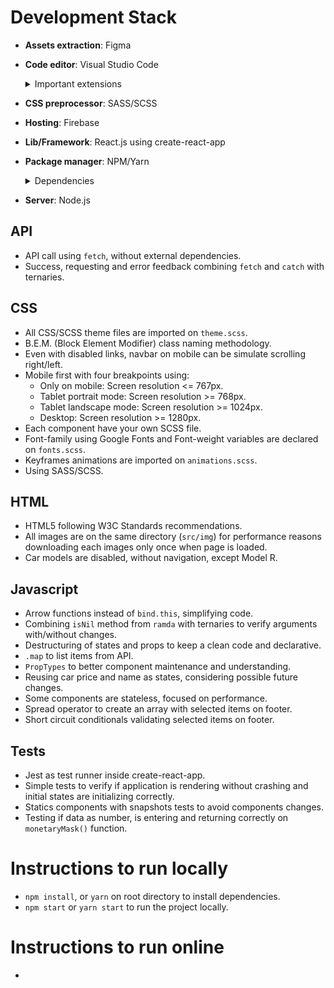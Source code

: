 # Development Stack

-  **Assets extraction**: Figma

-  **Code editor**: Visual Studio Code
   <details>
   <summary>Important extensions</summary>
   
   - Auto Rename Tag
   - Auto-Open Markdown Preview
   - Brackt Pair Colorizer
   - VS Code ES7 React/Redux/React-Native/JS snippets
   - ESLint
   - GitLens
   - JavaScript (ES6) code snippets
   - Prettier - Code formatter
   - SCSS formatter

   </details>
-  **CSS preprocessor**: SASS/SCSS

-  **Hosting**: Firebase

-  **Lib/Framework**: React.js using create-react-app

-  **Package manager**: NPM/Yarn
   <details>
   <summary>Dependencies</summary>

   - chai
   - enzyme
   - enzyme-adapter-react-16
   - node-sass
   - ramda
   - react-test-renderer

   </details>

-  **Server**: Node.js

## API

-  API call using `fetch`, without external dependencies.
-  Success, requesting and error feedback combining `fetch` and `catch` with ternaries.

## CSS

- All CSS/SCSS theme files are imported on `theme.scss`.
- B.E.M. (Block Element Modifier) class naming methodology.
- Even with disabled links, navbar on mobile can be simulate scrolling right/left.
- Mobile first with four breakpoints using:
   - Only on mobile: Screen resolution <= 767px.
   - Tablet portrait mode: Screen resolution >= 768px.
   - Tablet landscape mode: Screen resolution >= 1024px.
   - Desktop: Screen resolution >= 1280px.
- Each component have your own SCSS file.
- Font-family using Google Fonts and Font-weight variables are declared on `fonts.scss`.
- Keyframes animations are imported on `animations.scss`.
- Using SASS/SCSS.

## HTML

- HTML5 following W3C Standards recommendations.
- All images are on the same directory (`src/img`) for performance reasons downloading each images only once when page is loaded.
- Car models are disabled, without navigation, except Model R.

## Javascript

- Arrow functions instead of `bind.this`, simplifying code.
- Combining `isNil` method from `ramda` with ternaries to verify arguments with/without changes.
-  Destructuring of states and props to keep a clean code and declarative.
-  `.map` to list items from API.
-  `PropTypes` to better component maintenance and understanding.
- Reusing car price and name as states, considering possible future changes.
-  Some components are stateless, focused on performance.
-  Spread operator to create an array with selected items on footer.
-  Short circuit conditionals validating selected items on footer.

## Tests
- Jest as test runner inside create-react-app.
- Simple tests to verify if application is rendering without crashing and initial states are initializing correctly.
- Statics components with snapshots tests to avoid components changes.
- Testing if data as number, is entering and returning correctly on `monetaryMask()` function.

# Instructions to run locally

-  `npm install`, or `yarn` on root directory to install dependencies.
-  `npm start` or `yarn start` to run the project locally.

# Instructions to run online

-

